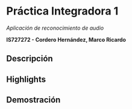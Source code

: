 # Práctica Integradora 1
_Aplicación de reconocimiento de audio_

**IS727272 - Cordero Hernández, Marco Ricardo**

## Descripción


## Highlights


## Demostración
